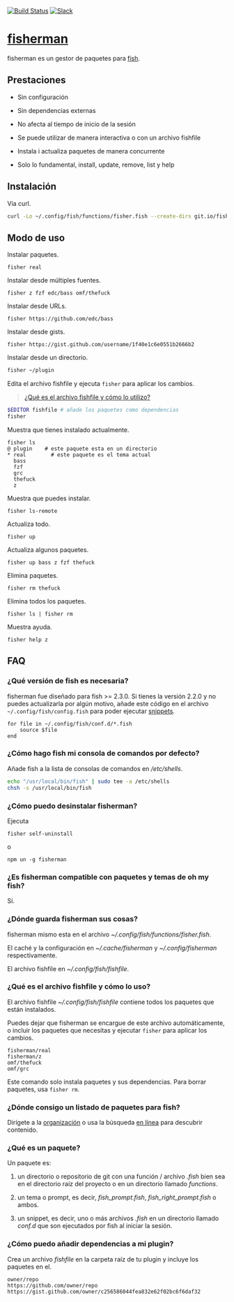 [slack-link]: https://fisherman-wharf.herokuapp.com/
[slack-badge]: https://fisherman-wharf.herokuapp.com/badge.svg
[travis-link]: https://travis-ci.org/fisherman/fisherman
[travis-badge]: https://img.shields.io/travis/fisherman/fisherman.svg

[organización]: https://github.com/fisherman
[fish]: https://github.com/fish-shell/fish-shell
[fisherman]: http://fisherman.sh
[en línea]: http://fisherman.sh/#search

[![Build Status][travis-badge]][travis-link]
[![Slack][slack-badge]][slack-link]

# [fisherman]

fisherman es un gestor de paquetes para [fish].

## Prestaciones

* Sin configuración

* Sin dependencias externas

* No afecta al tiempo de inicio de la sesión

* Se puede utilizar de manera interactiva o con un archivo fishfile

* Instala i actualiza paquetes de manera concurrente

* Solo lo fundamental, install, update, remove, list y help

## Instalación

Via curl.

```sh
curl -Lo ~/.config/fish/functions/fisher.fish --create-dirs git.io/fisherman
```

## Modo de uso

Instalar paquetes.

```
fisher real
```

Instalar desde múltiples fuentes.

```
fisher z fzf edc/bass omf/thefuck
```

Instalar desde URLs.

```
fisher https://github.com/edc/bass
```

Instalar desde gists.

```
fisher https://gist.github.com/username/1f40e1c6e0551b2666b2
```

Instalar desde un directorio.

```sh
fisher ~/plugin
```

Edita el archivo fishfile y ejecuta `fisher` para aplicar los cambios.

> [¿Qué es el archivo fishfile y cómo lo utilizo?](#6-qué-es-el-fishfile-y-cómo-lo-uso)

```sh
$EDITOR fishfile # añade los paquetes como dependencias
fisher
```

Muestra que tienes instalado actualmente.

```ApacheConf
fisher ls
@ plugin    # este paquete esta en un directorio
* real        # este paquete es el tema actual
  bass
  fzf
  grc
  thefuck
  z
```

Muestra que puedes instalar.

```
fisher ls-remote
```

Actualiza todo.

```
fisher up
```

Actualiza algunos paquetes.

```
fisher up bass z fzf thefuck
```

Elimina paquetes.

```
fisher rm thefuck
```

Elimina todos los paquetes.

```
fisher ls | fisher rm
```

Muestra ayuda.

```
fisher help z
```

## FAQ

### ¿Qué versión de fish es necesaria?

fisherman fue diseñado para fish >= 2.3.0. Si tienes la versión 2.2.0 y no puedes actualizarla por algún motivo, añade este código en el archivo `~/.config/fish/config.fish` para poder ejecutar [snippets](#8-qué-es-un-paquete).

```fish
for file in ~/.config/fish/conf.d/*.fish
    source $file
end
```

### ¿Cómo hago fish mi consola de comandos por defecto?

Añade fish a la lista de consolas de comandos en */etc/shells*.

```sh
echo "/usr/local/bin/fish" | sudo tee -a /etc/shells
chsh -s /usr/local/bin/fish
```

### ¿Cómo puedo desinstalar fisherman?

Ejecuta

```fish
fisher self-uninstall
```

o

```fish
npm un -g fisherman
```

### ¿Es fisherman compatible con paquetes y temas de oh my fish?

Sí.

### ¿Dónde guarda fisherman sus cosas?

fisherman mismo esta en el archivo *~/.config/fish/functions/fisher.fish*.

El caché y la configuración en *~/.cache/fisherman* y *~/.config/fisherman* respectivamente.

El archivo fishfile en *~/.config/fish/fishfile*.

### ¿Qué es el archivo fishfile y cómo lo uso?

El archivo fishfile *~/.config/fish/fishfile* contiene todos los paquetes que están instalados.

Puedes dejar que fisherman se encargue de este archivo automáticamente, o incluir los paquetes que necesitas y ejecutar `fisher` para aplicar los cambios.

```
fisherman/real
fisherman/z
omf/thefuck
omf/grc
```

Este comando solo instala paquetes y sus dependencias. Para borrar paquetes, usa `fisher rm`.

### ¿Dónde consigo un listado de paquetes para fish?

Dirígete a la [organización] o usa la búsqueda [en línea] para descubrir contenido.

### ¿Qué es un paquete?

Un paquete es:

1. un directorio o repositorio de git con una función / archivo *.fish* bien sea en el directorio raíz del proyecto o en un directorio llamado *functions*.

2. un tema o prompt, es decir, *fish_prompt.fish*, *fish_right_prompt.fish* o ambos.

3. un snippet, es decir, uno o más archivos *.fish* en un directorio llamado *conf.d* que son ejecutados por fish al iniciar la sesión.

### ¿Cómo puedo añadir dependencias a mi plugin?

Crea un archivo *fishfile* en la carpeta raíz de tu plugin y incluye los paquetes en el.

```fish
owner/repo
https://github.com/owner/repo
https://gist.github.com/owner/c256586044fea832e62f02bc6f6daf32
```
